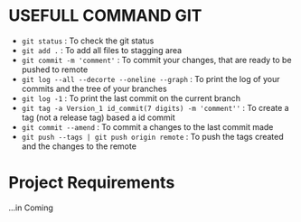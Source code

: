 # USEFULL COMMAND GIT 

- `git status` : To check the git status
- `git add .` : To add all files to stagging area
- `git commit -m 'comment'` : To commit your changes, that are ready to be pushed to remote
- `git log --all --decorte --oneline --graph` : To print the log of your commits and the tree of your branches 
- `git log -1` : To print the last commit on the current branch
- `git tag -a Version_1 id_commit(7 digits) -m 'comment''` : To create a tag (not a release tag)  based a id commit 
- `git commit --amend` : To commit a changes to the last commit made
- `git push --tags | git push origin remote` : To push the tags created and the changes to the remote

# Project Requirements 

...in Coming 

